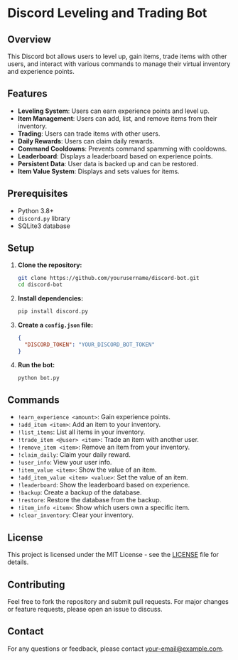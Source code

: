 # Discord Leveling and Trading Bot

## Overview

This Discord bot allows users to level up, gain items, trade items with other users, and interact with various commands to manage their virtual inventory and experience points.

## Features

- **Leveling System**: Users can earn experience points and level up.
- **Item Management**: Users can add, list, and remove items from their inventory.
- **Trading**: Users can trade items with other users.
- **Daily Rewards**: Users can claim daily rewards.
- **Command Cooldowns**: Prevents command spamming with cooldowns.
- **Leaderboard**: Displays a leaderboard based on experience points.
- **Persistent Data**: User data is backed up and can be restored.
- **Item Value System**: Displays and sets values for items.

## Prerequisites

- Python 3.8+
- `discord.py` library
- SQLite3 database

## Setup

1. **Clone the repository:**
    ```sh
    git clone https://github.com/yourusername/discord-bot.git
    cd discord-bot
    ```

2. **Install dependencies:**
    ```sh
    pip install discord.py
    ```

3. **Create a `config.json` file:**
    ```json
    {
      "DISCORD_TOKEN": "YOUR_DISCORD_BOT_TOKEN"
    }
    ```

4. **Run the bot:**
    ```sh
    python bot.py
    ```

## Commands

- `!earn_experience <amount>`: Gain experience points.
- `!add_item <item>`: Add an item to your inventory.
- `!list_items`: List all items in your inventory.
- `!trade_item <@user> <item>`: Trade an item with another user.
- `!remove_item <item>`: Remove an item from your inventory.
- `!claim_daily`: Claim your daily reward.
- `!user_info`: View your user info.
- `!item_value <item>`: Show the value of an item.
- `!add_item_value <item> <value>`: Set the value of an item.
- `!leaderboard`: Show the leaderboard based on experience.
- `!backup`: Create a backup of the database.
- `!restore`: Restore the database from the backup.
- `!item_info <item>`: Show which users own a specific item.
- `!clear_inventory`: Clear your inventory.

## License

This project is licensed under the MIT License - see the [LICENSE](LICENSE) file for details.

## Contributing

Feel free to fork the repository and submit pull requests. For major changes or feature requests, please open an issue to discuss.

## Contact

For any questions or feedback, please contact [your-email@example.com](mailto:your-email@example.com).

